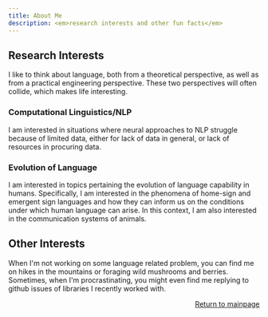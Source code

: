 ```yaml
---
title: About Me
description: <em>research interests and other fun facts</em>
---
```

  
 
## Research Interests
I like to think about language, both from a theoretical perspective, as well as from a practical engineering perspective. 
These two perspectives will often collide, which makes life interesting.

  
### Computational Linguistics/NLP
  I am interested in situations where neural approaches to NLP struggle because of limited data, either for lack of data in general, or lack of resources in procuring data.

  
### Evolution of Language 
  I am interested in topics pertaining the evolution of language capability in humans. 
  Specifically, I am interested in the phenomena of home-sign and emergent sign languages and how they can inform us on the conditions under which human language can arise.
  In this context, I am also interested in the communication systems of animals.



## Other Interests
  When I'm not working on some language related problem, you can find me on hikes in the mountains or foraging wild mushrooms and berries. Sometimes, 
  when I'm procrastinating, you might even find me replying to github issues of libraries I recently worked with.



<p style="text-align: right;"> <a href="https://remo-help.github.io/">Return to mainpage</a> </p>
